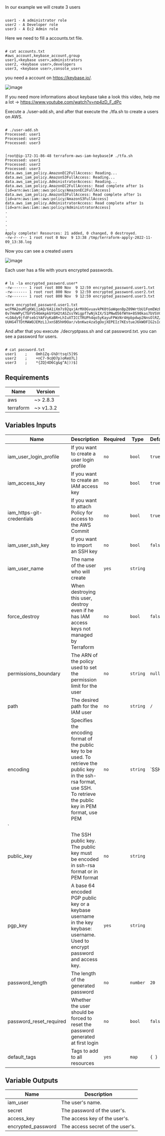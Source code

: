 In our example we will create 3 users
```hcl

user1 - A administrator role
user2 - A Developer role
user3 - A Ec2 Admin role
```

Here we need to fill a accounts.txt file.
```hcl

# cat accounts.txt
#aws_account,keybase_account,group
user1,<keybase user>,administrators
user2, <keybase user>,developers
user3, <keybase user>,console_users
```

you need a account on https://keybase.io/.

![image](https://user-images.githubusercontent.com/25347806/200846998-22d241b0-1e57-40a0-8aaf-023c4681ab95.png)

 

If you need more informations about keybase take a look this vídeo, help me a lot -> https://www.youtube.com/watch?v=np4zD_F_dPc


Execute a ./user-add.sh, and after that execute the ./tfa.sh to create a users on AWS.
```hcl

# ./user-add.sh
Processed: user1
Processed: user2
Processed: user3
```
```hcl

[root@ip-172-31-86-48 terraform-aws-iam-keybase]# ./tfa.sh
Processed: user1
Processed: user2
Processed: user3
data.aws_iam_policy.AmazonEC2FullAccess: Reading...
data.aws_iam_policy.AmazonS3FullAccess: Reading...
data.aws_iam_policy.AdministratorAccess: Reading...
data.aws_iam_policy.AmazonEC2FullAccess: Read complete after 1s [id=arn:aws:iam::aws:policy/AmazonEC2FullAccess]
data.aws_iam_policy.AmazonS3FullAccess: Read complete after 1s [id=arn:aws:iam::aws:policy/AmazonS3FullAccess]
data.aws_iam_policy.AdministratorAccess: Read complete after 1s [id=arn:aws:iam::aws:policy/AdministratorAccess]
.
.
.
.
.
Apply complete! Resources: 21 added, 0 changed, 0 destroyed.
-rw-r--r-- 1 root root 0 Nov  9 13:38 /tmp/terraform-apply-2022-11-09_13:38.log
```

Now you can see a created users
 
 ![image](https://user-images.githubusercontent.com/25347806/200847049-94f33001-2637-4e5a-857d-2beecd7938b9.png)


Each user has a file with yours encrypted passwords.
```hcl

# ls -la encrypted_password.user*
-rw------- 1 root root 800 Nov  9 12:59 encrypted_password.user1.txt
-rw------- 1 root root 800 Nov  9 12:59 encrypted_password.user2.txt
-rw------- 1 root root 800 Nov  9 12:59 encrypted_password.user3.txt
```
```hcl
more encrypted_password.user1.txt
wcFMA2ouMlgKWijzAQ/6A1iXm7s92qxjArMX0GvuavkPK0tGaWqenBpZ09WrtbU1FomEWzb7GfbZ6zSP00uyWneOZWx/oVPHPQsgnyGfgk/SLwCH1TSYuY5a/+GIKwEw9cQwfE9bbXE5X03TM4ECygO5X294KbwGtvyfguFOlsxst2CrdsQl2feb3RDxau0O1yhnMFiV
0v7HeWPyCTbFV546mkpkbYGH2tASZssYWigpf7wNjkIX/51PNwO56fWYm+8S90kas7bVSVCtXOVPKio/ephnZeINqS97xdCJRmklY0KFt0nz3axwhCNGV4+hh7GkGY1ejRbf3OdxAVo61Y0sI0xoTGdUQ6pkU1MLBnsas2ZOUr9EIBDWbu5ktiXn65v2UITGyVPq0DCr0
+LOAdy9jfdFseb1YAFVyKaBR+LhIuXTICCTRUPh4qo5yKayuFPWzNr4Hpbpdwp2NnsOlRZ/EVLlrNHMZ4sbotu4wwQsmb8u+LY8m7eCc1iHRWmP3EC/8U5FHVc3wJO+EPG0qvXZsU3/jUGbLMJ/eeGccp/HxsujJGU48W2ClYjpjDdQiDRZxflNR5l+qEhpeemxddgl2H
UUHG4TTDtMAWOJEMzL1JxnSB5hH9Oar/vbnKwz4za5gOojXEPEIz7KEstueJ6kWOFIG2sIqn2yxoT9iu1287nSRQGQRjHTptDQFH1GZlNKnX0oqS47gG9Y0qOCshmrUMIBf8j/R+s1CPPfpFFfz82QK6aIvVfoUodg+Wmus6hNxYLc4ptfxA==
```

And after that you execute ./decryptpass.sh and cat password.txt. you can see a password for users.
```hcl

# cat password.txt
user1    ;    Omh1Zq-G%D!tsq(5]9S
user2    ;    +nC7-9c@O7p)oReU7L]
user3    ;    *{ZQ}4D6Cg&g^A|))$]

```


## Requirements
| Name | Version |
| ---- | ------- |
| aws | ~> 2.8.3 |
| terraform | ~> v1.3.2 |

<!-- BEGINNING OF PRE-COMMIT-TERRAFORM DOCS HOOK -->
## Variables Inputs
| Name | Description | Required | Type | Default |
|----- | ----------- | -------- | ---- | ------- |
| iam_user_login_profile | If you want to create a user login profile | `no` | `bool` | `true` |
| iam_access_key | If you want to create an IAM access key | `no` | `bool` | `true` |
| iam_https-git-credentials | If you want to attach Policy for access to the AWS Commit | `no` | `bool` | `true` |
| iam_user_ssh_key | If you want to import an SSH key | `no` | `bool` | `false` |
| iam_user_name | The name of the user who will create | `yes` | `string` | ` ` |
| force_destroy | When destroying this user, destroy even if he has IAM access keys not managed by Terraform | `no` | `bool` | `false` |
| permissions_boundary | The ARN of the policy used to set the permission limit for the user | `no` | `string` | `null` |
| path | The desired path for the IAM user | `no` | `string` | `/` |
| encoding | Specifies the encoding format of the public key to be used. To retrieve the public key in the ssh-rsa format, use SSH. To retrieve the public key in PEM format, use PEM | `no` | `string` | `SSH
` |
| public_key | The SSH public key. The public key must be encoded in ssh-rsa format or in PEM format | `no` | `string` | ` ` |
| pgp_key | A base 64 encoded PGP public key or a keybase username in the key keybase: username. Used to encrypt password and access key. | `yes` | `string` | ` ` |
| password_length | The length of the generated password | `no` | `number` | `20` |
| password_reset_required | Whether the user should be forced to reset the password generated at first login | `no` | `bool` | `false` |
| default_tags | Tags to add to all resources | `yes` | `map` | `{ }` |


## Variable Outputs
<!-- END OF PRE-COMMIT-TERRAFORM DOCS HOOK -->
| Name | Description |
| ---- | ----------- |
| iam_user | The user's name. |
| secret | The password of the user's. |
| access_key | The access key of the user's. |
| encrypted_password | The access secret of the user's. |

